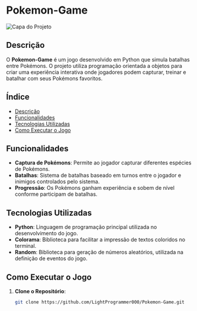 # Pokemon-Game

![Capa do Projeto](caminho/para/imagem_de_capa.jpg)

## Descrição

O **Pokemon-Game** é um jogo desenvolvido em Python que simula batalhas entre Pokémons. O projeto utiliza programação orientada a objetos para criar uma experiência interativa onde jogadores podem capturar, treinar e batalhar com seus Pokémons favoritos.

## Índice

- [Descrição](#descrição)
- [Funcionalidades](#funcionalidades)
- [Tecnologias Utilizadas](#tecnologias-utilizadas)
- [Como Executar o Jogo](#como-executar-o-jogo)

## Funcionalidades

- **Captura de Pokémons**: Permite ao jogador capturar diferentes espécies de Pokémons.
- **Batalhas**: Sistema de batalhas baseado em turnos entre o jogador e inimigos controlados pelo sistema.
- **Progressão**: Os Pokémons ganham experiência e sobem de nível conforme participam de batalhas.

## Tecnologias Utilizadas

- **Python**: Linguagem de programação principal utilizada no desenvolvimento do jogo.
- **Colorama**: Biblioteca para facilitar a impressão de textos coloridos no terminal.
- **Random**: Biblioteca para geração de números aleatórios, utilizada na definição de eventos do jogo.

## Como Executar o Jogo

1. **Clone o Repositório**:

   ```bash
   git clone https://github.com/LightProgrammer000/Pokemon-Game.git
